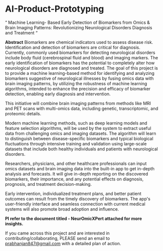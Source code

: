 # AI-Product-Prototyping

“ Machine Learning- Based Early Detection of Biomarkers from Omics & Brain Imaging Patterns: Revolutionizing Neurological Disorders Diagnosis and Treatment “


**Abstract** Biomarkers are chemical indicators used to assess disease risk. Identification and detection of biomarkers are critical for diagnosis. Currently, commonly used biomarkers for detecting neurological disorders include body fluid (cerebrospinal fluid and blood) and imaging markers. The early identification of biomarkers has the potential to completely alter how neurological disorders are diagnosed and treated. The goal of this project is to provide a machine learning-based method for identifying and analyzing biomarkers suggestive of neurological illnesses by fusing omics data with brain imaging patterns, by utilizing the robustness of machine learning algorithms, intended to enhance the precision and efficacy of biomarker detection, enabling early diagnosis and intervention.

This initiative will combine brain imaging patterns from methods like MRI and PET scans with multi-omics data, including genetic, transcriptomic, and proteomic details. 

Modern machine learning methods, such as deep learning models and feature selection algorithms, will be used by the system to extract useful data from challenging omics and imaging datasets. The algorithm will learn to distinguish between disease-specific biomarkers and typical biological fluctuations through intensive training and validation using large-scale datasets that include both healthy individuals and patients with neurological disorders. 

Researchers, physicians, and other healthcare professionals can input omics datasets and brain imaging data into the built-in app to get in-depth analysis and forecasts. It will give in-depth reporting on the discovered biomarkers, their importance, and any potential effects on diagnosis, prognosis, and treatment decision-making.

Early intervention, individualized treatment plans, and better patient outcomes can result from the timely discovery of biomarkers. The app's user-friendly interface and seamless connection with current medical systems will also promote broad adoption and influence.


**Pl refer to the document titled - NeurOmicXPert attached for more insights.**

If you came across this project and are interested in contributing/collaborating, PLEASE send an email to prabhanjan847@gmail.com with a detailed plan of action.
